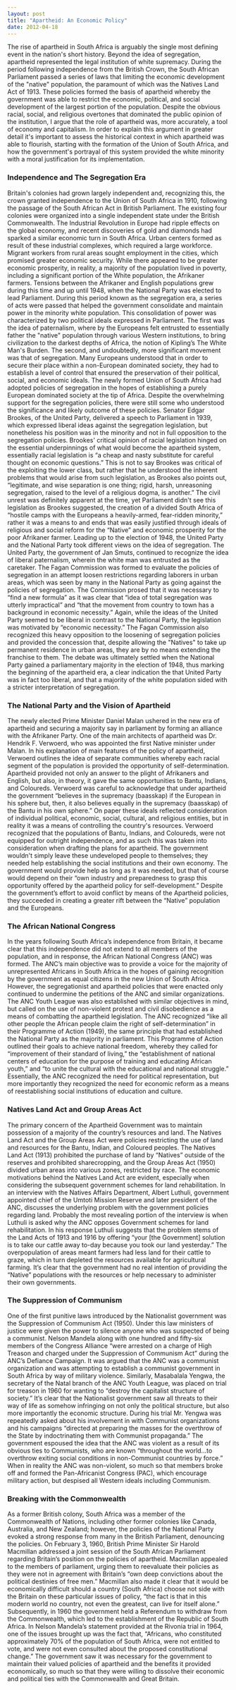 ```yaml
---
layout: post
title: "Apartheid: An Economic Policy"
date: 2012-04-18
---
```

The rise of apartheid in South Africa is arguably the single most defining event in the nation's short history. Beyond the idea of segregation, apartheid represented the legal institution of white supremacy.  During the period following independence from the British Crown, the South African Parliament passed a series of laws that limiting the economic development of the "native" population, the paramount of which was the Natives Land Act of 1913.  These policies formed the basis of apartheid whereby the government was able to restrict the economic, political, and social development of the largest portion of the population.  Despite the obvious racial, social, and religious overtones that dominated the public opinion of the institution, I argue that the role of apartheid was, more accurately, a tool of economy and capitalism.  In order to explain this argument in greater detail it's important to assess the historical context in which apartheid was able to flourish, starting with the formation of the Union of South Africa, and how the government's portrayal of this system provided the white minority with a moral justification for its implementation.
### Independence and The Segregation Era
Britain's colonies had grown largely independent and, recognizing this, the crown granted independence to the Union of South Africa in 1910, following the passage of the South African Act in British Parliament. The existing four colonies were organized into a single independent state under the British Commonwealth. The Industrial Revolution in Europe had ripple effects on the global economy, and recent discoveries of gold and diamonds had sparked a similar economic turn in South Africa.  Urban centers formed as result of these industrial complexes, which required a large workforce.  Migrant workers from rural areas sought employment in the cities, which promised greater economic security.  While there appeared to be greater economic prosperity, in reality, a majority of the population lived in poverty, including a significant portion of the White population, the Afrikaner farmers.  Tensions between the Afrikaner and English populations grew during this time and up until 1948, when the National Party was elected to lead Parliament.  During this period known as the segregation era, a series of acts were passed that helped the government consolidate and maintain power in the minority white population.
This consolidation of power was characterized by two political ideals expressed in Parliament.  The first was the idea of paternalism, where by the Europeans felt entrusted to essentially father the "native" population through various Western institutions, to bring civilization to the darkest depths of Africa, the notion of Kipling’s The White Man's Burden.  The second, and undoubtedly, more significant movement was that of segregation.  Many Europeans understood that in order to secure their place within a non-European dominated society, they had to establish a level of control that ensured the preservation of their political, social, and economic ideals.  The newly formed Union of South Africa had adopted policies of segregation in the hopes of establishing a purely European dominated society at the tip of Africa.
Despite the overwhelming support for the segregation policies, there were still some who understood the significance and likely outcome of these policies.  Senator Edgar Brookes, of the United Party, delivered a speech to Parliament in 1939, which expressed liberal ideas against the segregation legislation, but nonetheless his position was in the minority and not in full opposition to the segregation policies.  Brookes' critical opinion of racial legislation hinged on the essential underpinnings of what would become the apartheid system, essentially racial legislation is “a cheap and nasty substitute for careful thought on economic questions.”  This is not to say Brookes was critical of the exploiting the lower class, but rather that he understood the inherent problems that would arise from such legislation, as Brookes also points out, “legitimate, and wise separation is one thing; rigid, harsh, unreasoning segregation, raised to the level of a religious dogma, is another.” The civil unrest was definitely apparent at the time, yet Parliament didn't see this legislation as Brookes suggested, the creation of a divided South Africa of “hostile camps with the Europeans a heavily-armed, fear-ridden minority,” rather it was a means to and ends that was easily justified through ideals of religious and social reform for the “Native” and economic prosperity for the poor Afrikaner farmer.
Leading up to the election of 1948, the United Party and the National Party took different views on the idea of segregation.  The United Party, the government of Jan Smuts, continued to recognize the idea of liberal paternalism, wherein the white man was entrusted as the caretaker. The Fagan Commission was formed to evaluate the policies of segregation in an attempt loosen restrictions regarding laborers in urban areas, which was seen by many in the National Party as going against the policies of segregation. The Commission prosed that it was necessary to “find a new formula” as it was clear that “idea of total segregation was utterly impractical” and “that the movement from country to town has a background in economic necessity.”  Again, while the ideas of the United Party seemed to be liberal in contrast to the National Party, the legislation was motivated by “economic necessity.”  The Fagan Commission also recognized this heavy opposition to the loosening of segregation policies and provided the concession that, despite allowing the "Natives" to take up permanent residence in urban areas, they are by no means extending the franchise to them.  The debate was ultimately settled when the National Party gained a parliamentary majority in the election of 1948, thus marking the beginning of the apartheid era, a clear indication the that United Party was in fact too liberal, and that a majority of the white population sided with a stricter interpretation of segregation.
### The National Party and the Vision of Apartheid
The newly elected Prime Minister Daniel Malan ushered in the new era of apartheid and securing a majority say in parliament by forming an alliance with the Afrikaner Party.  One of the main architects of apartheid was Dr. Hendrik F. Verwoerd, who was appointed the first Native minister under Malan.  In his explanation of main features of the policy of apartheid, Verwoerd outlines the idea of separate communities whereby each racial segment of the population is provided the opportunity of self-determination.  Apartheid provided not only an answer to the plight of Afrikaners and English, but also, in theory, it gave the same opportunities to Bantu, Indians, and Coloureds.  Verwoerd was careful to acknowledge that under apartheid the government “believes in the supremacy (baasskap) if the European in his sphere but, then, it also believes equally in the supremacy (baasskap) of the Bantu in his own sphere.”  On paper these ideals reflected consideration of individual political, economic, social, cultural, and religious entities, but in reality it was a means of controlling the country's resources.  Verwoerd recognized that the populations of Bantu, Indians, and Coloureds, were not equipped for outright independence, and as such this was taken into consideration when drafting the plans for apartheid.  The government wouldn't simply leave these undeveloped people to themselves; they needed help establishing the social institutions and their own economy.  The government would provide help as long as it was needed, but that of course would depend on their “own industry and preparedness to grasp this opportunity offered by the apartheid policy for self-development.”  Despite the government’s effort to avoid conflict by means of the Apartheid policies, they succeeded in creating a greater rift between the “Native” population and the Europeans.
### The African National Congress
In the years following South Africa’s independence from Britain, it became clear that this independence did not extend to all members of the population, and in response, the African National Congress (ANC) was formed.  The ANC’s main objective was to provide a voice for the majority of unrepresented Africans in South Africa in the hopes of gaining recognition by the government as equal citizens in the new Union of South Africa.  However, the segregationist and apartheid policies that were enacted only continued to undermine the petitions of the ANC and similar organizations.
The ANC Youth League was also established with similar objectives in mind, but called on the use of non-violent protest and civil disobedience as a means of combatting the apartheid legislation.  The ANC recognized “like all other people the African people claim the right of self-determination” in their Programme of Action (1949), the same principle that had established the National Party as the majority in parliament.  This Programme of Action outlined their goals to achieve national freedom, whereby they called for “improvement of their standard of living,” the “establishment of national centers of education for the purpose of training and educating African youth,” and “to unite the cultural with the educational and national struggle.”  Essentially, the ANC recognized the need for political representation, but more importantly they recognized the need for economic reform as a means of reestablishing social institutions of education and culture.
### Natives Land Act and Group Areas Act
The primary concern of the Apartheid Government was to maintain possession of a majority of the country’s resources and land.  The Natives Land Act and the Group Areas Act were policies restricting the use of land and resources for the Bantu, Indian, and Coloured peoples.  The Natives Land Act (1913) prohibited the purchase of land by “Natives” outside of the reserves and prohibited sharecropping, and the Group Areas Act (1950) divided urban areas into various zones, restricted by race.
The economic motivations behind the Natives Land Act are evident, especially when considering the subsequent government schemes for land rehabilitation. In an interview with the Natives Affairs Department, Albert Luthuli, government appointed chief of the Umtoti Mission Reserve and later president of the ANC, discusses the underlying problem with the government policies regarding land.  Probably the most revealing portion of the interview is when Luthuli is asked why the ANC opposes Government schemes for land rehabilitation.  In his response Luthuli suggests that the problem stems of the Land Acts of 1913 and 1916 by offering “your [the Government] solution is to take our cattle away to-day because you took our land yesterday.”  The overpopulation of areas meant farmers had less land for their cattle to graze, which in turn depleted the resources available for agricultural farming.  It’s clear that the government had no real intention of providing the “Native” populations with the resources or help necessary to administer their own governments.
### The Suppression of Communism
One of the first punitive laws introduced by the Nationalist government was the Suppression of Communism Act (1950).  Under this law ministers of justice were given the power to silence anyone who was suspected of being a communist.  Nelson Mandela along with one hundred and fifty-six members of the Congress Alliance “were arrested on a charge of High Treason and charged under the Suppression of Communism Act” during the ANC’s Defiance Campaign.  It was argued that the ANC was a communist organization and was attempting to establish a communist government in South Africa by way of military violence.
Similarly, Masabalala Yengwa, the secretary of the Natal branch of the ANC Youth League, was placed on trial for treason in 1960 for wanting to “destroy the capitalist structure of society.”  It’s clear that the Nationalist government saw all threats to their way of life as somehow infringing on not only the political structure, but also more importantly the economic structure.  During his trial Mr. Yengwa was repeatedly asked about his involvement in with Communist organizations and his campaigns “directed at preparing the masses for the overthrow of the State by indoctrinating them with Communist propaganda.”
The government espoused the idea that the ANC was violent as a result of its obvious ties to Communists, who are known “throughout the world…to overthrow exiting social conditions in non-Communist countries by force.”  When in reality the ANC was non-violent, so much so that members broke off and formed the Pan-Africanist Congress (PAC), which encourage military action, but despised all Western ideals including Communism.
### Breaking with the Commonwealth
As a former British colony, South Africa was a member of the Commonwealth of Nations, including other former colonies like Canada, Australia, and New Zealand; however, the policies of the National Party evoked a strong response from many in the British Parliament, denouncing the policies.  On February 3, 1960, British Prime Minister Sir Harold Macmillan addressed a joint session of the South African Parliament regarding Britain’s position on the policies of apartheid.  Macmillan appealed to the members of parliament, urging them to reevaluate their policies as they were not in agreement with Britain’s “own deep convictions about the political destinies of free men.”  Macmillan also made it clear that it would be economically difficult should a country (South Africa) choose not side with the Britain on these particular issues of policy, “the fact is that in this modern world no country, not even the greatest, can live for itself alone.”
Subsequently, in 1960 the government held a Referendum to withdraw from the Commonwealth, which led to the establishment of the Republic of South Africa.  In Nelson Mandela’s statement provided at the Rivonia trial in 1964, one of the issues brought up was the fact that, “Africans, who constituted approximately 70% of the population of South Africa, were not entitled to vote, and were not even consulted about the proposed constitutional change.”  The government saw it was necessary for the government to maintain their valued policies of apartheid and the benefits it provided economically, so much so that they were willing to dissolve their economic and political ties with the Commonwealth and Great Britain.
